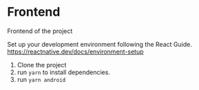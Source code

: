 # Frontend
Frontend of the project

Set up your development environment following the React Guide.
https://reactnative.dev/docs/environment-setup

1. Clone the project
2. run <code>yarn</code> to install dependencies.
3. run <code>yarn android</code>
